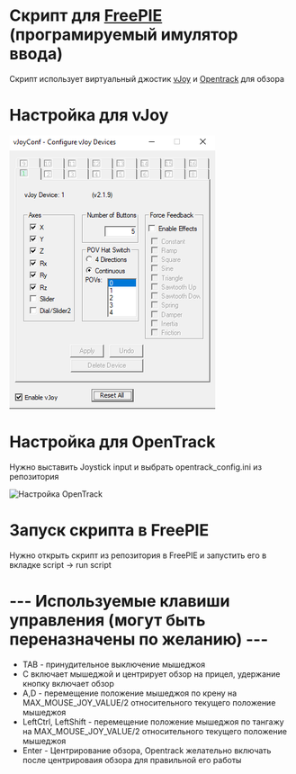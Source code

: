 # Cкрипт для [FreePIE](https://github.com/AndersMalmgren/FreePIE/releases) (програмируемый имулятор ввода)

Скрипт использует виртуальный джостик [vJoy](https://sourceforge.net/projects/vjoystick/) и [Opentrack](https://github.com/opentrack/opentrack/releases) для обзора

# Настройка для vJoy
![Настройка vJoy](./images/vJoy.png)

# Настройка для OpenTrack

Нужно выставить Joystick input и выбрать opentrack_config.ini из репозитория

![Настройка OpenTrack](./images/Opentrack.png.png)

# Запуск скрипта в FreePIE

Нужно открыть скрипт из репозитория в FreePIE и запустить его в вкладке script -> run script

# --- Используемые клавиши управления (могут быть переназначены по желанию) ---
- TAB - принудительное выключение мышеджоя
- C включает мышеджой и центрирует обзор на прицел, удержание кнопку включает обзор
- A,D - перемещение положение мышеджоя по крену на MAX_MOUSE_JOY_VALUE/2 относительного текущего положение мышеджоя
- LeftCtrl, LeftShift - перемещение положение мышеджоя по тангажу на MAX_MOUSE_JOY_VALUE/2 относительного текущего положение мышеджоя
- Enter - Центрирование обзора, Opentrack желательно включать после центрироваия обзора для правильной его работы